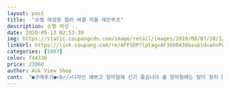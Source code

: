 ```yaml
---
layout: post 
title:  "슈벨 여성용 엘라 버클 미들 레인부츠" 
description: 슈벨 여성 ..
date: 2020-05-13 02:53:39 
img: https://static.coupangcdn.com/image/retail/images/2019/08/07/10/3/e4dfd1e9-fc2f-4fb2-bcc7-206d8d3ce49d.jpg 
linkUrl: https://link.coupang.com/re/AFFSDP?lptag=AF3600438&subid=ahnPublicAsk&pageKey=276676219&itemId=876357048&vendorItemId=5211603409&traceid=V0-113-202aea921b13f677 
categories: [1007] 
color: f44336 
price: 23060 
author: Ask View Shop 
cont:  "●구매후기●<br/>디자인 예쁘고 장마철에 신기 좋습니다 올 장마철에는 발이 젖지 않아 뽀송한 하루가 될 듯합니다 약간 무거운 감은 있는데 신으면 괜찮고 240mm 정사이즈 신는 제게는 약간 큰 느낌이지만 출근하면 갈아신기 때문에 상관 없을 것 같네요 약간 뻣뻣한 감이 있어서 저처럼 신발 처음사서 발까지는 사람은 밴드지참하는게 좋을 것 같아요 아주 예쁜 상자에 담겨서 배송됐습니다<br/>약간의굽있고 바닥 안미끄러지게 잘 되어있어요  신발 무게감<br/>약간있어요 가격대비 만족요 여러상품비교하고 오래신을수있는쪽으로 구입했내요<br/>오 아침에 시켰는데 퇴근하니 도착해있네요ㅎㅎㅎㅎㅎ 그렇게 기대 안했는데 너무 예뻐요 원래 245신어서 250을 사야하나 240245를 사야하나 엄청 고민하다가 240245샀는데 딱 맞네요 ㅎㅎㅎㅎㅎㅎ 좋아요 아주 만족합니다.<br/> 길이는 종아리 중간쯤 오네요.<br/><br/>코로나 끝나고 아이들 비오는날학교 대려다줘야할때 필요할듯해서 구입했어요 디자인 괜찮내요 냄새도 안나고 볼도 널널하니 조임없고 전옆볼있는편인데안껴요<br/>" 
---
```

